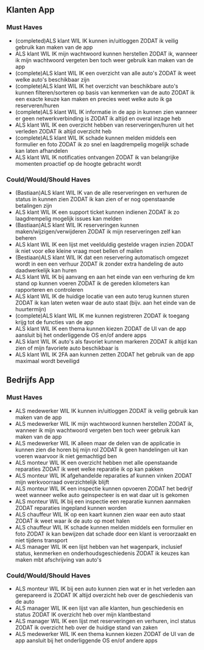 ## Klanten App

### Must Haves

- (completed)ALS klant WIL IK kunnen in/uitloggen ZODAT ik veilig gebruik kan maken van de app
- ALS klant WIL IK mijn wachtwoord kunnen herstellen ZODAT ik, wanneer ik mijn wachtwoord vergeten ben toch weer gebruik kan maken van de app
- (complete)ALS klant WIL IK een overzicht van alle auto's ZODAT ik weet welke auto's beschikbaar zijn
- (complete)ALS klant WIL IK het overzicht van beschikbare auto's kunnen filteren/sorteren op basis van kenmerken van de auto ZODAT ik een exacte keuze kan maken en precies weet welke auto ik ga reserveren/huren
- (complete)ALS klant WIL IK informatie in de app in kunnen zien wanneer er geen netwerkverbinding is ZODAT ik altijd en overal inzage heb
- ALS klant WIL IK een overzicht hebben van reserveringen/huren uit het verleden ZODAT ik altijd overzicht heb
- (complete)ALS klant WIL IK schade kunnen melden middels een formulier en foto ZODAT ik zo snel en laagdrempelig mogelijk schade kan laten afhandelen
- ALS klant WIL IK notificaties ontvangen ZODAT ik van belangrijke momenten proactief op de hoogte gebracht wordt

### Could/Would/Should Haves

- (Bastiaan)ALS klant WIL IK van de alle reserveringen en verhuren de status in kunnen zien ZODAT ik kan zien of er nog openstaande betalingen zijn
- ALS klant WIL IK een support ticket kunnen indienen ZODAT ik zo laagdrempelig mogelijk issues kan melden
- (Bastiaan)ALS klant WIL IK reserveringen kunnen maken/wijzigen/verwijderen ZODAT ik mijn reserveringen zelf kan beheren
- ALS klant WIL IK een lijst met veelduldig gestelde vragen inzien ZODAT ik niet voor elke kleine vraag moet bellen of mailen
- (Bestiaan)ALS klant WIL IK dat een reservering automatisch omgezet wordt in een een verhuur ZODAT ik zonder extra handeling de auto daadwerkelijk kan huren
- ALS klant WIL IK bij aanvang en aan het einde van een verhuring de km stand op kunnen voeren ZODAT ik de gereden kilometers kan rapporteren en controleren
- ALS klant WIL IK de huidige locatie van een auto terug kunnen sturen ZODAT ik kan laten weten waar de auto staat (bijv. aan het einde van de huurtermijn)
- (complete)ALS klant WIL IK me kunnen registreren ZODAT ik toegang krijg tot de functies van de app
- ALS klant WIL IK een thema kunnen kiezen ZODAT de UI van de app aansluit bij het onderliggende OS en/of andere apps
- ALS klant WIL IK auto's als favoriet kunnen markeren ZODAT ik altijd kan zien of mijn favoriete auto beschikbaar is
- ALS klant WIL IK 2FA aan kunnen zetten ZODAT het gebruik van de app maximaal wordt beveiligd

## Bedrijfs App

### Must Haves
- ALS medewerker WIL IK kunnen in/uitloggen ZODAT ik veilig gebruik kan maken van de app
- ALS medewerker WIL IK mijn wachtwoord kunnen herstellen ZODAT ik, wanneer ik mijn wachtwoord vergeten ben toch weer gebruik kan maken van de app
- ALS medewerker WIL IK alleen maar de delen van de applicatie in kunnen zien die horen bij mijn rol ZODAT ik geen handelingen uit kan voeren waarvoor ik niet gemachtigd ben
- ALS monteur WIL IK een overzicht hebben met alle openstaande reparaties ZODAT ik weet welke reparatie ik op kan pakken
- ALS monteur WIL IK afgehandelde reparaties af kunnen vinken ZODAT mijn werkvoorraad overzichtelijk blijft
- ALS monteur WIL IK een inspectie kunnen opvoeren ZODAT het bedrijf weet wanneer welke auto geinspecteer is en wat daar uit is gekomen
- ALS monteur WIL IK bij een inspectie een reparatie kunnen aanmaken ZODAT reparaties ingepland kunnen worden
- ALS chauffeur WIL IK op een kaart kunnen zien waar een auto staat ZODAT ik weet waar ik de auto op moet halen
- ALS chauffeur WIL IK schade kunnen melden middels een formulier en foto ZODAT ik kan bewijzen dat schade door een klant is veroorzaakt en niet tijdens transport
- ALS manager WIL IK een lijst hebben van het wagenpark, inclusief status, kenmerken en onderhoudsgeschiedenis ZODAT ik keuzes kan maken mbt afschrijving van auto's

### Could/Would/Should Haves
- ALS monteur WIL IK bij een auto kunnen zien wat er in het verleden aan gerepareerd is ZODAT IK altijd overzicht heb over de geschiedenis van de auto
- ALS manager WIL IK een lijst van alle klanten, hun geschiedenis en status ZODAT IK overzicht heb over mijn klantbestand
- ALS manager WIL IK een lijst met reserveringen en verhuren, incl status ZODAT ik overzicht heb over de huidige stand van zaken
- ALS medewerker WIL IK een thema kunnen kiezen ZODAT de UI van de app aansluit bij het onderliggende OS en/of andere apps
